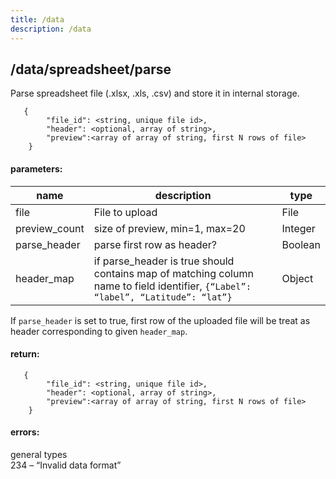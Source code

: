 ```yaml
---
title: /data
description: /data
---
```


## /data/spreadsheet/parse

Parse spreadsheet file (.xlsx, .xls, .csv) and store it in internal storage.

       {
            "file_id": <string, unique file id>,
            "header": <optional, array of string>,
            "preview":<array of array of string, first N rows of file>
        }
    

#### parameters:

| name | description | type
|------|-------------|-----
| file | File to upload | File
| preview_count | size of preview, min=1, max=20 | Integer
| parse_header | parse first row as header? | Boolean
| header_map | if parse_header is true should contains map of matching column name to field identifier, `{“Label”: “label”, “Latitude”: “lat”}` | Object

If `parse_header` is set to true, first row of the uploaded file will be treat as header corresponding to given `header_map`.

#### return:

       {
            "file_id": <string, unique file id>,
            "header": <optional, array of string>,
            "preview":<array of array of string, first N rows of file>
        }
    

#### errors:

general types  
234 – “Invalid data format”